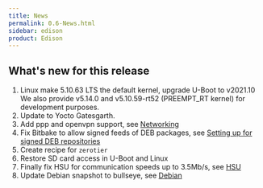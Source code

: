 ```yaml
---
title: News
permalink: 0.6-News.html
sidebar: edison
product: Edison
---
```

## What's new for this release
 1. Linux make 5.10.63 LTS the default kernel, upgrade U-Boot to v2021.10
    We also provide v5.14.0 and v5.10.59-rt52 (PREEMPT_RT kernel) for development purposes.
 2. Update to Yocto Gatesgarth.
 3. Add ppp and openvpn support, see [Networking](4.2-networking.html#openvpn)
 4. Fix Bitbake to allow signed feeds of DEB packages, see [Setting up for signed DEB repositories](5.0-Creating-a-deb-repository.html#setting-up-for-signed-deb-repositories)
 5. Create recipe for `zerotier`
 6. Restore SD card access in U-Boot and Linux
 7. Finally fix HSU for communication speeds up to 3.5Mb/s, see [HSU](4.4-hsu-i2c-spi.html#hsu)
 8. Update Debian snapshot to bullseye, see [Debian](2.6-Building-Debian)
